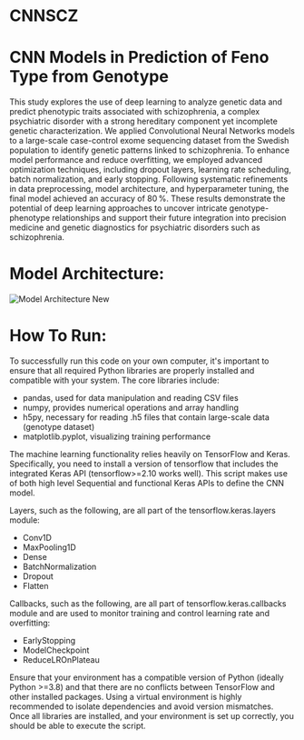 # CNNSCZ
# CNN Models in Prediction of Feno Type from Genotype
This study explores the use of deep learning to analyze genetic data and predict phenotypic traits associated with schizophrenia, a complex psychiatric disorder with a strong hereditary component yet incomplete genetic characterization. We applied Convolutional Neural Networks models to a large-scale case-control exome sequencing dataset from the Swedish population to identify genetic patterns linked to schizophrenia. To enhance model performance and reduce overfitting, we employed advanced optimization techniques, including dropout layers, learning rate scheduling, batch normalization, and early stopping. Following systematic refinements in data preprocessing, model architecture, and hyperparameter tuning, the final model achieved an accuracy of 80 %. These results demonstrate the potential of deep learning approaches to uncover intricate genotype-phenotype relationships and support their future integration into precision medicine and genetic diagnostics for psychiatric disorders such as schizophrenia.


# Model Architecture:
![Model Architecture New](https://github.com/user-attachments/assets/7c8e8f7a-8336-4a02-b8e9-93cf48c0a74b)


# How To Run:
To successfully run this code on your own computer, it's important to ensure that all required Python libraries are properly installed and compatible with your system. The core libraries include:
  - pandas, used for data manipulation and reading CSV files
  - numpy, provides numerical operations and array handling
  - h5py, necessary for reading .h5 files that contain large-scale data (genotype dataset)
  - matplotlib.pyplot, visualizing training performance

The machine learning functionality relies heavily on TensorFlow and Keras. Specifically, you need to install a version of tensorflow that includes the integrated Keras API (tensorflow>=2.10 works well). This script makes use of both high level Sequential and functional Keras APIs to define the CNN model. 

Layers, such as the following, are all part of the tensorflow.keras.layers module:
  - Conv1D
  - MaxPooling1D
  - Dense
  - BatchNormalization
  - Dropout
  - Flatten

Callbacks, such as the following, are all part of tensorflow.keras.callbacks module and are used to monitor training and control learning rate and overfitting: 
  - EarlyStopping
  - ModelCheckpoint
  - ReduceLROnPlateau

Ensure that your environment has a compatible version of Python (ideally Python >=3.8) and that there are no conflicts between TensorFlow and other installed packages. Using a virtual environment is highly recommended to isolate dependencies and avoid version mismatches. Once all libraries are installed, and your environment is set up correctly, you should be able to execute the script.
